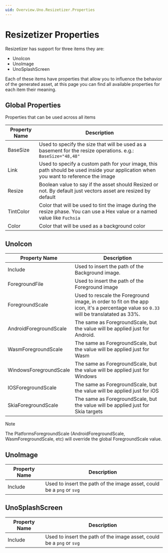 ```yaml
---
uid: Overview.Uno.Resizetizer.Properties
---
```


# Resizetizer Properties

Resizetizer has support for three items they are:

* UnoIcon
* UnoImage
* UnoSplashScreen

Each of these items have properties that allow you to influence the behavior of the generated asset, at this page you can find all available properties for each item their meaning.

## Global Properties

Properties that can be used across all items

| Property Name | Description                                                                                                                         |
| ------------- | ----------------------------------------------------------------------------------------------------------------------------------- |
| BaseSize      | Used to specify the size that will be used as a basement for the resize operations. e.g.: `BaseSize="48,48"`                                     |
| Link          | Used to specify a custom path for your image, this path should be used inside your application when you want to reference the image |
| Resize        | Boolean value to say if the asset should Resized or not. By default just vectors asset are resized by default                       |
| TintColor     | Color that will be used to tint the image during the resize phase. You can use a Hex value or a named value like `Fuchsia`           |
| Color         | Color that will be used as a background color                                                                                         |

## UnoIcon

| Property Name          | Description                                                                                                                           |
| ---------------------- | ------------------------------------------------------------------------------------------------------------------------------------- |
| Include                | Used to insert the path of the Background image.                                                                                      |
| ForegroundFile         | Used to insert the path of the Foreground image                                                                                       |
| ForegroundScale        | Used to rescale the Foreground image, in order to fit on the app icon, it's a percentage value so `0.33` will be translatated as 33%.   | 
| AndroidForegroundScale | The same as ForegroundScale, but the value will be applied just for Android.                                                          |
| WasmForegroundScale    | The same as ForegroundScale, but the value will be applied just for Wasm                                                              |
| WindowsForegroundScale | The same as ForegroundScale, but the value will be applied just for Windows                                                           |
| IOSForegroundScale     | The same as ForegroundScale, but the value will be applied just for iOS                                                               |
| SkiaForegroundScale    | The same as ForegroundScale, but the value will be applied just for Skia targets                                                               |

> [!NOTE]
> The PlatformsForegroundScale (AndroidForegroundScale, WasmForegroundScale, etc) will override the global ForegroundScale value.

## UnoImage

| Property Name | Description |
| ------------- | ----------- |
| Include       | Used to insert the path of the image asset, could be a `png` or `svg`             |

## UnoSplashScreen

| Property Name | Description |
| ------------- | ----------- |
| Include       | Used to insert the path of the image asset, could be a `png` or `svg`             |